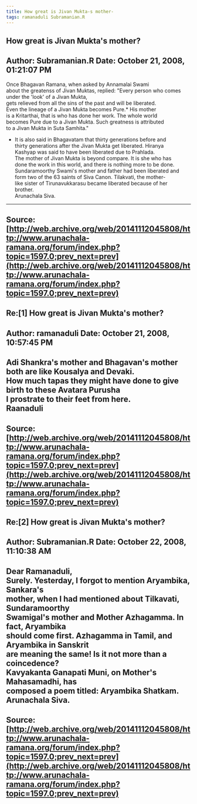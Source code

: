 ```yaml
--- 
title: How great is Jivan Mukta-s mother-   
tags: ramanaduli Subramanian.R  
---  
```

## How great is Jivan Mukta's mother?  
Author: Subramanian.R       Date: October 21, 2008, 01:21:07 PM  
---  
Once Bhagavan Ramana, when asked by Annamalai Swami   
about the greatenss of Jivan Muktas, replied: "Every person who comes under the 'look' of a Jivan Mukta,   
gets relieved from all the sins of the past and will be liberated.   
Even the lineage of a Jivan Mukta becomes Pure.* His mother   
is a Kritarthai, that is who has done her work. The whole world   
becomes Pure due to a Jivan Mukta. Such greatness is attributed   
to a Jivan Mukta in Suta Samhita."   
* It is also said in Bhagavatam that thirty generations before and   
thirty generations after the Jivan Mukta get liberated. Hiranya   
Kashyap was said to have been liberated due to Prahlada.   
The mother of Jivan Mukta is beyond compare. It is she who has   
done the work in this world, and there is nothing more to be done.   
Sundaramoorthy Swami's mother and father had been liberated and   
form two of the 63 saints of Siva Canon. Tilakvati, the mother-   
like sister of Tirunavukkarasu became liberated because of her   
brother.   
Arunachala Siva.
 ---  
Source:[http://web.archive.org/web/20141112045808/http://www.arunachala-ramana.org/forum/index.php?topic=1597.0;prev_next=prev](http://web.archive.org/web/20141112045808/http://www.arunachala-ramana.org/forum/index.php?topic=1597.0;prev_next=prev)   
---  

## Re:[1] How great is Jivan Mukta's mother?  
Author: ramanaduli          Date: October 21, 2008, 10:57:45 PM  
---  
Adi Shankra's mother and Bhagavan's mother both are like Kousalya and Devaki.   
How much tapas they might have done to give birth to these Avatara Purusha   
I prostrate to their feet from here.   
Raanaduli
 ---  
Source:[http://web.archive.org/web/20141112045808/http://www.arunachala-ramana.org/forum/index.php?topic=1597.0;prev_next=prev](http://web.archive.org/web/20141112045808/http://www.arunachala-ramana.org/forum/index.php?topic=1597.0;prev_next=prev)   
---  

## Re:[2] How great is Jivan Mukta's mother?  
Author: Subramanian.R       Date: October 22, 2008, 11:10:38 AM  
---  
Dear Ramanaduli,   
Surely. Yesterday, I forgot to mention Aryambika, Sankara's   
mother, when I had mentioned about Tilkavati, Sundaramoorthy   
Swamigal's mother and Mother Azhagamma. In fact, Aryambika   
should come first. Azhagamma in Tamil, and Aryambika in Sanskrit   
are meaning the same! Is it not more than a coincedence?   
Kavyakanta Ganapati Muni, on Mother's Mahasamadhi, has   
composed a poem titled: Aryambika Shatkam.   
Arunachala Siva.
 ---  
Source:[http://web.archive.org/web/20141112045808/http://www.arunachala-ramana.org/forum/index.php?topic=1597.0;prev_next=prev](http://web.archive.org/web/20141112045808/http://www.arunachala-ramana.org/forum/index.php?topic=1597.0;prev_next=prev)   
---  

